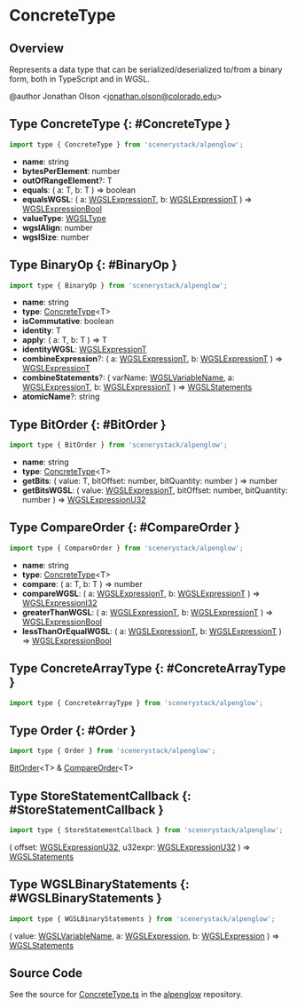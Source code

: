 # ConcreteType

## Overview

Represents a data type that can be serialized/deserialized to/from a binary form, both in TypeScript and in WGSL.

@author Jonathan Olson &lt;jonathan.olson@colorado.edu&gt;

## Type ConcreteType {: #ConcreteType }


```js
import type { ConcreteType } from 'scenerystack/alpenglow';
```


- **name**: <span style="color: hsla(calc(var(--md-hue) + 180deg),80%,40%,1);">string</span>
- **bytesPerElement**: <span style="color: hsla(calc(var(--md-hue) + 180deg),80%,40%,1);">number</span>
- **outOfRangeElement**?: T
- **equals**: ( a: T, b: T ) =&gt; <span style="color: hsla(calc(var(--md-hue) + 180deg),80%,40%,1);">boolean</span>
- **equalsWGSL**: ( a: [WGSLExpressionT](../alpenglow/WGSLString.md#WGSLExpressionT), b: [WGSLExpressionT](../alpenglow/WGSLString.md#WGSLExpressionT) ) =&gt; [WGSLExpressionBool](../alpenglow/WGSLString.md#WGSLExpressionBool)
- **valueType**: [WGSLType](../alpenglow/WGSLString.md#WGSLType)
- **wgslAlign**: <span style="color: hsla(calc(var(--md-hue) + 180deg),80%,40%,1);">number</span>
- **wgslSize**: <span style="color: hsla(calc(var(--md-hue) + 180deg),80%,40%,1);">number</span>




## Type BinaryOp {: #BinaryOp }


```js
import type { BinaryOp } from 'scenerystack/alpenglow';
```


- **name**: <span style="color: hsla(calc(var(--md-hue) + 180deg),80%,40%,1);">string</span>
- **type**: [ConcreteType](../alpenglow/ConcreteType.md)&lt;T&gt;
- **isCommutative**: <span style="color: hsla(calc(var(--md-hue) + 180deg),80%,40%,1);">boolean</span>
- **identity**: T
- **apply**: ( a: T, b: T ) =&gt; T
- **identityWGSL**: [WGSLExpressionT](../alpenglow/WGSLString.md#WGSLExpressionT)
- **combineExpression**?: ( a: [WGSLExpressionT](../alpenglow/WGSLString.md#WGSLExpressionT), b: [WGSLExpressionT](../alpenglow/WGSLString.md#WGSLExpressionT) ) =&gt; [WGSLExpressionT](../alpenglow/WGSLString.md#WGSLExpressionT)
- **combineStatements**?: ( varName: [WGSLVariableName](../alpenglow/WGSLString.md#WGSLVariableName), a: [WGSLExpressionT](../alpenglow/WGSLString.md#WGSLExpressionT), b: [WGSLExpressionT](../alpenglow/WGSLString.md#WGSLExpressionT) ) =&gt; [WGSLStatements](../alpenglow/WGSLString.md#WGSLStatements)
- **atomicName**?: <span style="color: hsla(calc(var(--md-hue) + 180deg),80%,40%,1);">string</span>




## Type BitOrder {: #BitOrder }


```js
import type { BitOrder } from 'scenerystack/alpenglow';
```


- **name**: <span style="color: hsla(calc(var(--md-hue) + 180deg),80%,40%,1);">string</span>
- **type**: [ConcreteType](../alpenglow/ConcreteType.md)&lt;T&gt;
- **getBits**: ( value: T, bitOffset: <span style="color: hsla(calc(var(--md-hue) + 180deg),80%,40%,1);">number</span>, bitQuantity: <span style="color: hsla(calc(var(--md-hue) + 180deg),80%,40%,1);">number</span> ) =&gt; <span style="color: hsla(calc(var(--md-hue) + 180deg),80%,40%,1);">number</span>
- **getBitsWGSL**: ( value: [WGSLExpressionT](../alpenglow/WGSLString.md#WGSLExpressionT), bitOffset: <span style="color: hsla(calc(var(--md-hue) + 180deg),80%,40%,1);">number</span>, bitQuantity: <span style="color: hsla(calc(var(--md-hue) + 180deg),80%,40%,1);">number</span> ) =&gt; [WGSLExpressionU32](../alpenglow/WGSLString.md#WGSLExpressionU32)




## Type CompareOrder {: #CompareOrder }


```js
import type { CompareOrder } from 'scenerystack/alpenglow';
```


- **name**: <span style="color: hsla(calc(var(--md-hue) + 180deg),80%,40%,1);">string</span>
- **type**: [ConcreteType](../alpenglow/ConcreteType.md)&lt;T&gt;
- **compare**: ( a: T, b: T ) =&gt; <span style="color: hsla(calc(var(--md-hue) + 180deg),80%,40%,1);">number</span>
- **compareWGSL**: ( a: [WGSLExpressionT](../alpenglow/WGSLString.md#WGSLExpressionT), b: [WGSLExpressionT](../alpenglow/WGSLString.md#WGSLExpressionT) ) =&gt; [WGSLExpressionI32](../alpenglow/WGSLString.md#WGSLExpressionI32)
- **greaterThanWGSL**: ( a: [WGSLExpressionT](../alpenglow/WGSLString.md#WGSLExpressionT), b: [WGSLExpressionT](../alpenglow/WGSLString.md#WGSLExpressionT) ) =&gt; [WGSLExpressionBool](../alpenglow/WGSLString.md#WGSLExpressionBool)
- **lessThanOrEqualWGSL**: ( a: [WGSLExpressionT](../alpenglow/WGSLString.md#WGSLExpressionT), b: [WGSLExpressionT](../alpenglow/WGSLString.md#WGSLExpressionT) ) =&gt; [WGSLExpressionBool](../alpenglow/WGSLString.md#WGSLExpressionBool)




## Type ConcreteArrayType {: #ConcreteArrayType }


```js
import type { ConcreteArrayType } from 'scenerystack/alpenglow';
```






## Type Order {: #Order }


```js
import type { Order } from 'scenerystack/alpenglow';
```


[BitOrder](../alpenglow/ConcreteType.md#BitOrder)&lt;T&gt; &amp; [CompareOrder](../alpenglow/ConcreteType.md#CompareOrder)&lt;T&gt;



## Type StoreStatementCallback {: #StoreStatementCallback }


```js
import type { StoreStatementCallback } from 'scenerystack/alpenglow';
```


( offset: [WGSLExpressionU32](../alpenglow/WGSLString.md#WGSLExpressionU32), u32expr: [WGSLExpressionU32](../alpenglow/WGSLString.md#WGSLExpressionU32) ) =&gt; [WGSLStatements](../alpenglow/WGSLString.md#WGSLStatements)



## Type WGSLBinaryStatements {: #WGSLBinaryStatements }


```js
import type { WGSLBinaryStatements } from 'scenerystack/alpenglow';
```


( value: [WGSLVariableName](../alpenglow/WGSLString.md#WGSLVariableName), a: [WGSLExpression](../alpenglow/WGSLString.md#WGSLExpression), b: [WGSLExpression](../alpenglow/WGSLString.md#WGSLExpression) ) =&gt; [WGSLStatements](../alpenglow/WGSLString.md#WGSLStatements)



## Source Code

See the source for [ConcreteType.ts](https://github.com/phetsims/alpenglow/blob/main/js/webgpu/compute/ConcreteType.ts) in the [alpenglow](https://github.com/phetsims/alpenglow) repository.
